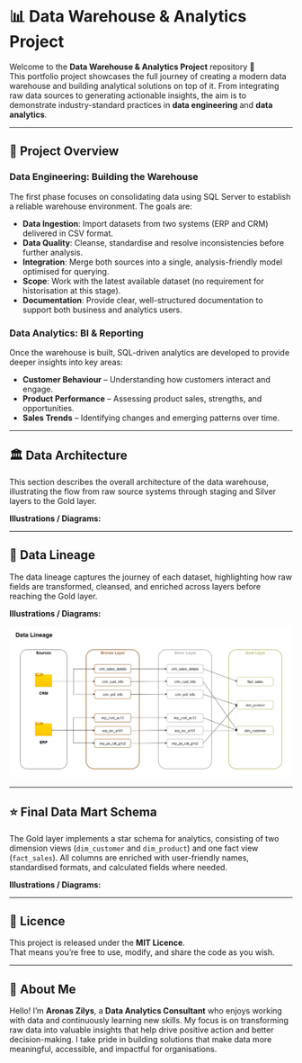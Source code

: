 # 📊 Data Warehouse & Analytics Project

Welcome to the **Data Warehouse & Analytics Project** repository 🚀  
This portfolio project showcases the full journey of creating a modern data warehouse and building analytical solutions on top of it. From integrating raw data sources to generating actionable insights, the aim is to demonstrate industry-standard practices in **data engineering** and **data analytics**.

---

## 🔧 Project Overview

### Data Engineering: Building the Warehouse
The first phase focuses on consolidating data using SQL Server to establish a reliable warehouse environment. The goals are:

- **Data Ingestion**: Import datasets from two systems (ERP and CRM) delivered in CSV format.  
- **Data Quality**: Cleanse, standardise and resolve inconsistencies before further analysis.  
- **Integration**: Merge both sources into a single, analysis-friendly model optimised for querying.  
- **Scope**: Work with the latest available dataset (no requirement for historisation at this stage).  
- **Documentation**: Provide clear, well-structured documentation to support both business and analytics users.  

### Data Analytics: BI & Reporting
Once the warehouse is built, SQL-driven analytics are developed to provide deeper insights into key areas:

- **Customer Behaviour** – Understanding how customers interact and engage.  
- **Product Performance** – Assessing product sales, strengths, and opportunities.  
- **Sales Trends** – Identifying changes and emerging patterns over time.    

---

## 🏛 Data Architecture

This section describes the overall architecture of the data warehouse, illustrating the flow from raw source systems through staging and Silver layers to the Gold layer.  

**Illustrations / Diagrams:**  


---

## 🔄 Data Lineage

The data lineage captures the journey of each dataset, highlighting how raw fields are transformed, cleansed, and enriched across layers before reaching the Gold layer.  

**Illustrations / Diagrams:**  

![Data Lineage](Documents/Data_Lineage.png)


---

## ⭐ Final Data Mart Schema

The Gold layer implements a star schema for analytics, consisting of two dimension views (`dim_customer` and `dim_product`) and one fact view (`fact_sales`). All columns are enriched with user-friendly names, standardised formats, and calculated fields where needed.  

**Illustrations / Diagrams:**  



---

## 📖 Licence

This project is released under the **MIT Licence**.  
That means you’re free to use, modify, and share the code as you wish.

---

## 👤 About Me

Hello! I’m **Aronas Zilys**, a **Data Analytics Consultant** who enjoys working with data and continuously learning new skills. My focus is on transforming raw data into valuable insights that help drive positive action and better decision-making. I take pride in building solutions that make data more meaningful, accessible, and impactful for organisations.

